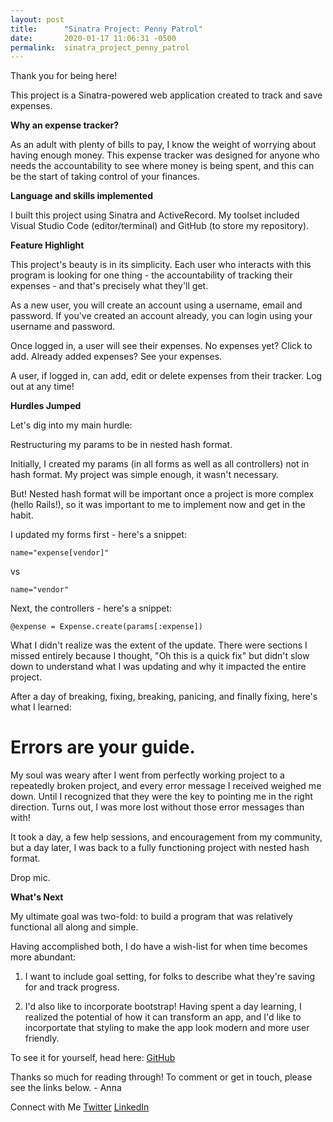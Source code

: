 ```yaml
---
layout: post
title:      "Sinatra Project: Penny Patrol"
date:       2020-01-17 11:06:31 -0500
permalink:  sinatra_project_penny_patrol
---
```


Thank you for being here! 

This project is a Sinatra-powered web application created to track and save expenses. 

**Why an expense tracker?**

As an adult with plenty of bills to pay, I know the weight of worrying about having enough money. This expense tracker was designed for anyone who needs the accountability to see where money is being spent, and this can be the start of taking control of your finances.

**Language and skills implemented**

I built this project using Sinatra and ActiveRecord. My toolset included Visual Studio Code (editor/terminal) and GitHub (to store my repository).

**Feature Highlight** 

This project's beauty is in its simplicity. Each user who interacts with this program is looking for one thing - the accountability of tracking their expenses - and that's precisely what they'll get.

As a new user, you will create an account using a username, email and password. If you've created an account already, you can login using your username and password.

Once logged in, a user will see their expenses. No expenses yet? Click to add. Already added expenses? See your expenses.

A user, if logged in, can add, edit or delete expenses from their tracker. Log out at any time!

**Hurdles Jumped** 

Let's dig into my main hurdle:

Restructuring my params to be in nested hash format.

Initially, I created my params (in all forms as well as all controllers) not in hash format. My project was simple enough, it wasn't necessary.

But! Nested hash format will be important once a project is more complex (hello Rails!), so it was important to me to implement now and get in the habit.

I updated my forms first - here's a snippet:

`name="expense[vendor]"`

vs

`name="vendor"`
	
Next, the controllers - here's a snippet:

`@expense = Expense.create(params[:expense])`

What I didn't realize was the extent of the update. There were sections I missed entirely because I thought, "Oh this is a quick fix" but didn't slow down to understand what I was updating and why it impacted the entire project.

After a day of breaking, fixing, breaking, panicing, and finally fixing, here's what I learned:
# Errors are your guide.
My soul was weary after I went from perfectly working project to a repeatedly broken project, and every error message I received weighed me down. Until I recognized that they were the key to pointing me in the right direction. Turns out, I was more lost without those error messages than with!

It took a day, a few help sessions, and encouragement from my community, but a day later, I was back to a fully functioning project with nested hash format.

Drop mic.

**What's Next**

My ultimate goal was two-fold: to build a program that was relatively functional all along and simple. 

Having accomplished both, I do have a wish-list for when time becomes more abundant:

1) I want to include goal setting, for folks to describe what they're saving for and track progress.

2) I'd also like to incorporate bootstrap! Having spent a day learning, I realized the potential of how it can transform an app, and I'd like to incorportate that styling to make the app look modern and more user friendly.

To see it for yourself, head here: [GitHub](https://github.com/AnnaWijetunga/budget)

Thanks so much for reading through! To comment or get in touch, please see the links below. - Anna

Connect with Me [Twitter](https://twitter.com/AnnaWijetunga) [LinkedIn](https://www.linkedin.com/in/annatattan/)
